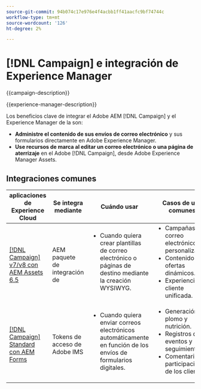 ```yaml
---
source-git-commit: 94b074c17e976e4f4acbb1ff41aacfc9bf74744c
workflow-type: tm+mt
source-wordcount: '126'
ht-degree: 2%

---
```



# [!DNL Campaign] e integración de Experience Manager

{{campaign-description}}

{{experience-manager-description}}

Los beneficios clave de integrar el Adobe AEM [!DNL Campaign] y el Experience Manager de la son:

+ **Administre el contenido de sus envíos de correo electrónico** y sus formularios directamente en Adobe Experience Manager.
+ **Use recursos de marca al editar un correo electrónico o una página de aterrizaje** en el Adobe [!DNL Campaign], desde Adobe Experience Manager Assets.

## Integraciones comunes

<table>
    <thead>
        <tr>
            <th>aplicaciones de Experience Cloud</th>
            <th>Se integra mediante</th>
            <th>Cuándo usar</th>
            <th>Casos de uso comunes</th>
        </tr>
    </thead>
    <tbody>
        <tr>
            <td><a href="../../integrations/tutorials/campaign-aem/campaign-v8-with-experience-manager.md" target="_blank" rel="noreferrer">[!DNL Campaign] v7/v8 con AEM Assets 6.5</a></td>
            <td>AEM paquete de integración de</td>
            <td>
                <ul style="margin-top: 0;">
                    <li>Cuando quiera crear plantillas de correo electrónico o páginas de destino mediante la creación WYSIWYG.</li>
                </ul>
            </td>
            <td>
              <ul style="margin-top: 0;">
                <li>Campañas de correo electrónico personalizadas.</li>
                <li>Contenido y ofertas dinámicos.</li>
                <li>Experiencia del cliente unificada.</li>
              </ul>
            </td>
        </tr>      
        <tr>
            <td><a href="https://experienceleague.adobe.com/docs/experience-manager-learn/forms/aem-forms-with-adobe-campaign/aem-forms-with-campaign-standard-getting-started-tutorial.html" target="_blank" rel="noreferrer">[!DNL Campaign] Standard con AEM Forms</a></td>
            <td>Tokens de acceso de Adobe IMS</td>
            <td>
                <ul style="margin-top: 0;">
                    <li>Cuando quiera enviar correos electrónicos automáticamente en función de los envíos de formularios digitales.</li>
                </ul>
            </td>
            <td>
              <ul style="margin-top: 0;">
                <li>Generación de plomo y nutrición.</li>
                <li>Registros de eventos y seguimiento.</li>
                <li>Comentarios y participación de los clientes.</li>
              </ul>
            </td>
        </tr>              
    </tbody>          
</table>
